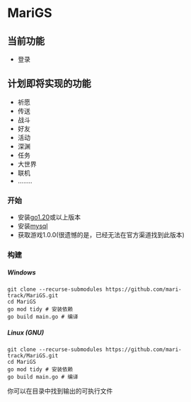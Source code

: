 # MariGS

## 当前功能

* 登录

## 计划即将实现的功能

* 祈愿
* 传送
* 战斗
* 好友
* 活动
* 深渊
* 任务
* 大世界
* 联机
* ........

### 开始

- 安装[go1.20](https://go.dev/doc/install)或以上版本
- 安装[mysql](https://www.mysql.com/downloads/)
- 获取游戏1.0.0(很遗憾的是，已经无法在官方渠道找到此版本)

### 构建

##### Windows

```shell
git clone --recurse-submodules https://github.com/mari-track/MariGS.git
cd MariGS
go mod tidy # 安装依赖
go build main.go # 编译
```

##### Linux (GNU)

```shell
git clone --recurse-submodules https://github.com/mari-track/MariGS.git
cd MariGS
go mod tidy # 安装依赖
go build main.go # 编译
```

你可以在目录中找到输出的可执行文件
